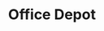 ---
title: "Office Depot"
url: /baton-rouge/office-depot-bluebonnet-boulevard/
shop: office supplies
---